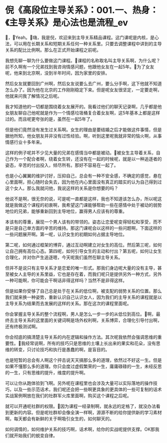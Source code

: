# 倪《高段位主导关系》：001.一、热身：《主导关系》是心法也是流程_ev

🎼，🎼Yeah。🎼嗨，我是倪，欢迎来到主导关系精品课程。这门课呢是内核，是心法，可以用在长期关系和短期关系任何一种关系里。只要去调整课程中讲到的主导关系的配比比例啊。那么在正式开始课程之前呢。

我想先聊一聊为什么要做这门课程。🎼课程的名称取名叫主导关系啊，为什么呢？前不久啊有一个兄弟找到我咨询情感问题，他跟他女友在一起5年。🎼为了女友呢，他来到北京啊，没到半年时间，因为家里的安排。

然后女友就要回到广州啊，然后女友说要么去广州，要么分手啊，这下他就不知道怎么办了。因为他在北京的工作刚刚稳定下来。但是呢女友很坚定，一定要走啊，他就来问我了解情况之后呢。

我才知道他的一切都是围绕着女友展开的。我看过他们的聊天记录啊，几乎都是他女朋友聊自己他呢就是作为一个情感垃圾桶复合着女友啊，这5年基本上都是这样过的。而且呢更夸张的是，虽然在一起5年了。

但是他们竟然没有发生过关系啊。女生的理由是要结婚之后才能做这件事情，但是据他所知，他女朋友并非没有过性经验。啊，听到这里呢我就非常的恼火啊，从事情感行业十多年来。

这样的例子呢并不少见大量的兄弟在感情当中都是被动。🎼被女生主导着关系，自己作为一个配合者啊，绕着女生转，还没有在一起的时候呢，就是以一种追逐者的姿态，辛苦的付出投入，倾尽所有。那好不容易在一起了。

也是小心翼翼的维护讨好，压抑自己，总会有一种不安全感，不确定的感觉，悬在心里面啊，担心随时会失去，因为他在内心里面没有真正的踏实的认为自己得到过这个女人。那么我就问他，我说这样的关系是你想要的吗？

他说不是啊，很无奈的说，可是呢一直都是这样，我也不知道该怎么办，所以呢这就是我做这个课程的初衷啊，我希望这门课能够帮助一些在感情中处于被动的弱势地位的兄弟，能够重新回到主导地位，赢得男人应该有的尊重。

本该有的尊重，展现一个男人该有的带领的。姿态让恋爱呢变得轻松和享受，而不是只是自己单方面的辛苦的维持。那这门课呢会以这样的一些问题啊，下面这样的一些问题展开啊。第一呢，认识女生的初期如何占据主导地位。

第二呢，如何通过框架的博弈，通过互动啊建立对女生的高位。然后第三呢，如何让自己拥有高位心态。第四呢，如何引导女生的主动和付出？第五呢，如何让女生合理化，并对你产生追逐嗯，今天呢我们虽然在聊主导关系。

但并不是说只有主导关系才是恋爱的唯一形式。那我们身边呢大量的没有主导，甚至被女人主导的关系里益，它也是存在着，而我们呢只是提供另外一种方式，另外一种可能啊，你可能会干啊话非得这样吗？当然不是非得这样。

但是如果你受够了自己总是处于在关系的低位啊，被支配的弱势关系的位置。那么我们就来换一种姿势，重新认识自己认识女人，因为我们的主导关系的课程就是以主导关系为结果而去发展的这样的关系。那在这次的课程里面呢。

你会掌握主导关系的整个流程啊，男人是怎么一步一步的从低位到高位。🎼啊，最终去主导关系的这里面的关键词啊是场外权利啊，关系博弈，合理化引导付出啊，还有终极测试啊。

你会彻底的搞清楚主导关系的内在逻辑和操作方法。其次呢我依然会强调思维的重要性。🎼我经常说啊，所有的技巧只是思维的土壤上长出来的果实和花朵，没有思维的转变，只讨论技巧和执行是愚蠢的啊，是盲目的。

也是短暂的总会有人啊这个抨击说天天搞那么多的道理，依然过不好这一生。但是如果不懂那么多的道理。你只会度过虚假繁荣的一生，庸庸碌碌的一生，未经反思的一生，只有思维的提升，维度的提升啊。

可以让你从跑体验到飞啊。另外呢在课程里也会涉及大量可以实际落地的操作技巧，以及一些示范话术，我们呢还会把一些啊更具象的更具体的一些可复制的话术实战案例啊放在我们的社群军火库里面啊，购买这个课程之后呢。

就可以开通呃社群的权限。🎼因为课程一经录制啊，就永远的定格了，就没办法看到更新的内容。但是呢社群却会像全演一样啊，源源不断的给你提供新的学习素材啊，每天都会有新鲜的关于啊吸引女生的，如何聊天的。

如何调情的，如何维护关系的技巧啊，话术啊，给你的实战呢提供支撑。OK那我们就开始我们的蜕变自律。